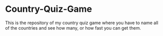# Country-Quiz-Game
This is the repository of my country quiz game where you have to name all of the countries and see how many, or how fast you can get them.

